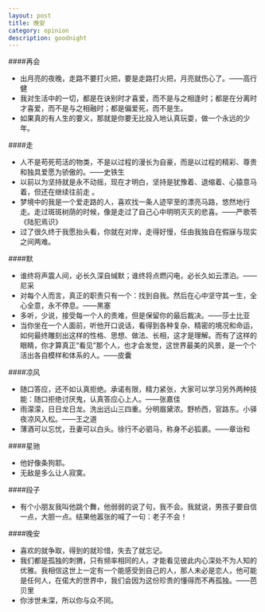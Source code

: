 ```yaml
---
layout: post
title: 晚安
category: opinion
description: goodnight
---
```



  
####再会
* 出月亮的夜晚，走路不要打火把，要是走路打火把，月亮就伤心了。——高行健
* 我对生活中的一切，都是在诀别时才喜爱，而不是与之相逢时；都是在分离时才喜爱，而不是与之相融时；都是偏爱死，而不是生。
* 如果真的有人生的要义，那就是你要无比投入地认真玩耍，做一个永远的少年。


####走
* 人不是苟死苟活的物类，不是以过程的漫长为自豪，而是以过程的精彩、尊贵和独具爱愿为骄傲的。——史铁生
* 以前以为坚持就是永不动摇，现在才明白，坚持是犹豫着、退缩着、心猿意马着，但还在继续往前走 。
* 梦境中的我是一个爱走路的人，喜欢找一条人迹罕至的漂亮马路，悠然地行走。走过斑斑树荫的时候，像是走过了自己心中明明灭灭的悲喜。——严歌苓 《陆犯焉识》
* 过了很久终于我愿抬头看，你就在对岸，走得好慢，任由我独自在假寐与现实之间两难。

####默  
* 谁终将声震人间，必长久深自缄默；谁终将点燃闪电，必长久如云漂泊。——尼采  
* 对每个人而言，真正的职责只有一个：找到自我。然后在心中坚守其一生，全心全意，永不停息。——黑塞
* 多听，少说，接受每一个人的责难，但是保留你的最后裁决。——莎士比亚
* 当你坐在一个人面前，听他开口说话，看得到各种复杂、精密的境况和命运，如何最终雕刻出这样的性格、思想、做法、长相，这才是理解。而有了这样的眼睛，你才算真正“看见”那个人，也才会发觉，这世界最美的风景，是一个个活出各自模样和体系的人。——皮囊

 
####凉风
* 随口答应，还不如认真拒绝。承诺有限，精力紧张，大家可以学习另外两种技能：随口拒绝讨厌鬼，认真答应心上人。——张嘉佳
* 雨濛濛，日日龙日龙。洗出远山三四重。分明眉黛浓。野桥西，官路东。小驿夜凉风入松。——王之道
* 薄酒可以忘忧，丑妻可以白头。徐行不必驷马，称身不必狐裘。——章诒和


####星驰
* 他好像条狗耶。
* 无敌是多么让人寂寞。

####段子
* 有个小朋友我叫他跳个舞，他弱弱的说了句，我不会。我就说，男孩子要自信一点，大胆一点。结果他嚣张的喊了一句：老子不会！

  
####晚安
* 喜欢的就争取，得到的就珍惜，失去了就忘记。
* 我们都是孤独的刺猬，只有频率相同的人，才能看见彼此内心深处不为人知的优雅。我相信这世上一定有一个能感受到自己的人，那人未必是恋人，他可能是任何人，在偌大的世界中，我们会因为这份珍贵的懂得而不再孤独。——芭贝里
* 你涉世未深，所以你与众不同。
